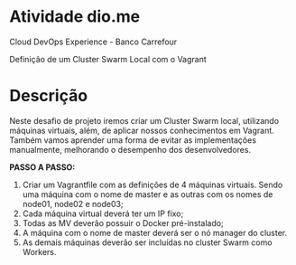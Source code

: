 # **Atividade dio.me**

Cloud DevOps Experience - Banco Carrefour

Definição de um Cluster Swarm Local com o Vagrant

# **Descrição**

Neste desafio de projeto iremos criar um Cluster Swarm local, utilizando máquinas virtuais, além, de aplicar nossos conhecimentos em Vagrant. Também vamos aprender uma forma de evitar as implementações manualmente, melhorando o desempenho dos desenvolvedores.

**PASSO A PASSO:**

1. Criar um Vagrantfile com as definições de 4 máquinas virtuais. Sendo uma máquina com o nome de master e as outras com os nomes de node01, node02 e node03;
2. Cada máquina virtual deverá ter um IP fixo;
3. Todas as MV deverão possuir o Docker pré-instalado;
4. A máquina com o nome de master deverá ser o nó manager do cluster.
5. As demais máquinas deverão ser incluídas no cluster Swarm como Workers.
